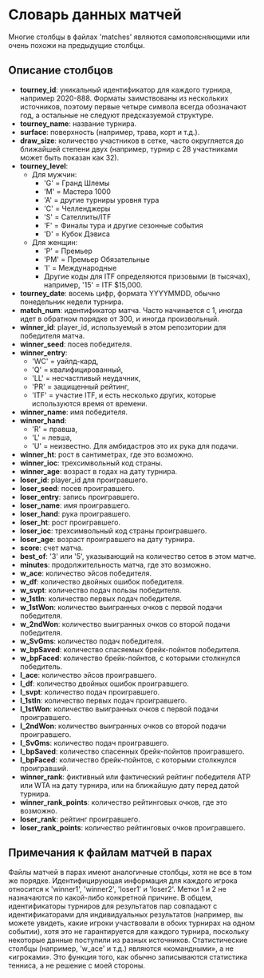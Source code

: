# Словарь данных матчей

Многие столбцы в файлах 'matches' являются самопоясняющими или очень похожи на предыдущие столбцы.

## Описание столбцов

- **tourney_id**: уникальный идентификатор для каждого турнира, например 2020-888. Форматы заимствованы из нескольких источников, поэтому первые четыре символа всегда обозначают год, а остальные не следуют предсказуемой структуре.
- **tourney_name**: название турнира.
- **surface**: поверхность (например, трава, корт и т.д.).
- **draw_size**: количество участников в сетке, часто округляется до ближайшей степени двух (например, турнир с 28 участниками может быть показан как 32).
- **tourney_level**: 
  - Для мужчин: 
    - 'G' = Гранд Шлемы
    - 'M' = Мастера 1000
    - 'A' = другие турниры уровня тура
    - 'C' = Челленджеры
    - 'S' = Сателлиты/ITF
    - 'F' = Финалы тура и другие сезонные события
    - 'D' = Кубок Дэвиса
  - Для женщин:
    - 'P' = Премьер
    - 'PM' = Премьер Обязательные
    - 'I' = Международные
    - Другие коды для ITF определяются призовыми (в тысячах), например, '15' = ITF $15,000.
- **tourney_date**: восемь цифр, формата YYYYMMDD, обычно понедельник недели турнира.
- **match_num**: идентификатор матча. Часто начинается с 1, иногда идет в обратном порядке от 300, и иногда произвольный.
- **winner_id**: player_id, используемый в этом репозитории для победителя матча.
- **winner_seed**: посев победителя.
- **winner_entry**: 
  - 'WC' = уайлд-кард,
  - 'Q' = квалифицированный,
  - 'LL' = несчастливый неудачник,
  - 'PR' = защищенный рейтинг,
  - 'ITF' = участие ITF, и есть несколько других, которые используются время от времени.
- **winner_name**: имя победителя.
- **winner_hand**: 
  - 'R' = правша,
  - 'L' = левша,
  - 'U' = неизвестно. Для амбидастров это их рука для подачи.
- **winner_ht**: рост в сантиметрах, где это возможно.
- **winner_ioc**: трехсимвольный код страны.
- **winner_age**: возраст в годах на дату турнира.
- **loser_id**: player_id для проигравшего.
- **loser_seed**: посев проигравшего.
- **loser_entry**: запись проигравшего.
- **loser_name**: имя проигравшего.
- **loser_hand**: рука проигравшего.
- **loser_ht**: рост проигравшего.
- **loser_ioc**: трехсимвольный код страны проигравшего.
- **loser_age**: возраст проигравшего на дату турнира.
- **score**: счет матча.
- **best_of**: '3' или '5', указывающий на количество сетов в этом матче.
- **minutes**: продолжительность матча, где это возможно.
- **w_ace**: количество эйсов победителя.
- **w_df**: количество двойных ошибок победителя.
- **w_svpt**: количество подач пользы победителя.
- **w_1stIn**: количество первых подач победителя.
- **w_1stWon**: количество выигранных очков с первой подачи победителя.
- **w_2ndWon**: количество выигранных очков со второй подачи победителя.
- **w_SvGms**: количество подач победителя.
- **w_bpSaved**: количество спасяемых брейк-пойнтов победителя.
- **w_bpFaced**: количество брейк-пойнтов, с которыми столкнулся победитель.
- **l_ace**: количество эйсов проигравшего.
- **l_df**: количество двойных ошибок проигравшего.
- **l_svpt**: количество подач проигравшего.
- **l_1stIn**: количество первых подач проигравшего.
- **l_1stWon**: количество выигранных очков с первой подачи проигравшего.
- **l_2ndWon**: количество выигранных очков со второй подачи проигравшего.
- **l_SvGms**: количество подач проигравшего.
- **l_bpSaved**: количество спасенных брейк-пойнтов проигравшего.
- **l_bpFaced**: количество брейк-пойнтов, с которыми столкнулся проигравший.
- **winner_rank**: фиктивный или фактический рейтинг победителя ATP или WTA на дату турнира, или на ближайшую дату перед датой турнира.
- **winner_rank_points**: количество рейтинговых очков, где это возможно.
- **loser_rank**: рейтинг проигравшего.
- **loser_rank_points**: количество рейтинговых очков проигравшего.

## Примечания к файлам матчей в парах

Файлы матчей в парах имеют аналогичные столбцы, хотя не все в том же порядке. Идентифицирующая информация для каждого игрока относится к 'winner1', 'winner2', 'loser1' и 'loser2'. Метки 1 и 2 не назначаются по какой-либо конкретной причине. В общем, идентификаторы турниров для результатов пар совпадают с идентификаторами для индивидуальных результатов (например, вы можете увидеть, какие игроки участвовали в обоих турнирах на одном событии), хотя это не гарантируется для каждого турнира, поскольку некоторые данные поступили из разных источников. Статистические столбцы (например, 'w_ace' и т.д.) являются «командными», а не «игроками». Это функция того, как обычно записываются статистика тенниса, а не решение с моей стороны.
